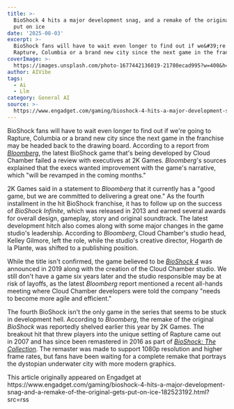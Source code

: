 ```yaml
---
title: >-
  BioShock 4 hits a major development snag, and a remake of the original gets
  put on ice
date: '2025-08-03'
excerpt: >-
  BioShock fans will have to wait even longer to find out if we&#39;re going to
  Rapture, Columbia or a brand new city since the next game in the franchi...
coverImage: >-
  https://images.unsplash.com/photo-1677442136019-21780ecad995?w=400&h=200&fit=crop&auto=format
author: AIVibe
tags:
  - Ai
  - Llm
category: General AI
source: >-
  https://www.engadget.com/gaming/bioshock-4-hits-a-major-development-snag-and-a-remake-of-the-original-gets-put-on-ice-182523192.html?src=rss
---
```

<p>BioShock fans will have to wait even longer to find out if we&#39;re going to Rapture, Columbia or a brand new city since the next game in the franchise may be headed back to the drawing board. According to a report from <a data-i13n="elm:context_link;elmt:doNotAffiliate;cpos:1;pos:1" class="no-affiliate-link" href="https://www.bloomberg.com/news/articles/2025-08-01/next-bioshock-game-changes-leaders-after-development-turmoil"><em>Bloomberg</em></a>, the latest BioShock game that&#39;s being developed by Cloud Chamber failed a review with executives at 2K Games. <em>Bloomberg</em>&#39;s sources explained that the execs wanted improvement with the game&#39;s narrative, which &quot;will be revamped in the coming months.&quot;</p>
<p>2K Games said in a statement to <em>Bloomberg</em> that it currently has a &quot;good game, but we are committed to delivering a great one.&quot; As the fourth installment in the hit BioShock franchise, it has to follow up on the success of <em>BioShock Infinite</em>, which was released in 2013 and earned several awards for overall design, gameplay, story and original soundtrack. The latest development hitch also comes along with some major changes in the game studio&#39;s leadership. According to <em>Bloomberg</em>, Cloud Chamber&#39;s studio head, Kelley Gilmore, left the role, while the studio&#39;s creative director, Hogarth de la Plante, was shifted to a publishing position.</p>
<span id="end-legacy-contents"></span><p>While the title isn&#39;t confirmed, the game believed to be <a data-i13n="elm:context_link;elmt:doNotAffiliate;cpos:2;pos:1" class="no-affiliate-link" href="https://www.engadget.com/2019-12-09-a-new-bioshock-game-is-in-development.html"><em>BioShock 4</em></a> was announced in 2019 along with the creation of the Cloud Chamber studio. We still don&#39;t have a game six years later and the studio responsible may be at risk of layoffs, as the latest <em>Bloomberg</em> report mentioned a recent all-hands meeting where Cloud Chamber developers were told the company &quot;needs to become more agile and efficient.&quot;</p>
<p>The fourth BioShock isn&#39;t the only game in the series that seems to be stuck in development hell. According to <em>Bloomberg</em>, the remake of the original <em>BioShock</em> was reportedly shelved earlier this year by 2K Games. The breakout hit that threw players into the unique setting of Rapture came out in 2007 and has since been remastered in 2016 as part of <a data-i13n="elm:context_link;elmt:doNotAffiliate;cpos:3;pos:1" class="no-affiliate-link" href="https://www.engadget.com/2016-06-30-bioshock-collection-remastered-ps4-xbox-one-pc.html"><em>BioShock: The Collection</em></a><em>. </em>The remaster was made to support 1080p resolution and higher frame rates, but fans have been waiting for a complete remake that portrays the dystopian underwater city with more modern graphics.</p>This article originally appeared on Engadget at https://www.engadget.com/gaming/bioshock-4-hits-a-major-development-snag-and-a-remake-of-the-original-gets-put-on-ice-182523192.html?src=rss
